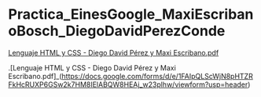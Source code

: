 # Practica_EinesGoogle_MaxiEscribanoBosch_DiegoDavidPerezConde

[Lenguaje HTML y CSS - Diego David Pérez y Maxi Escribano.pdf](https://github.com/user-attachments/files/22850061/Lenguaje.HTML.y.CSS.-.Diego.David.Perez.y.Maxi.Escribano.pdf)

.[Lenguaje HTML y CSS - Diego David Pérez y Maxi Escribano.pdf]_(https://docs.google.com/forms/d/e/1FAIpQLScWjN8pHTZRFkHcRUXP6GSw2k7HM8IElABQW8HEAj_w23plhw/viewform?usp=header)

